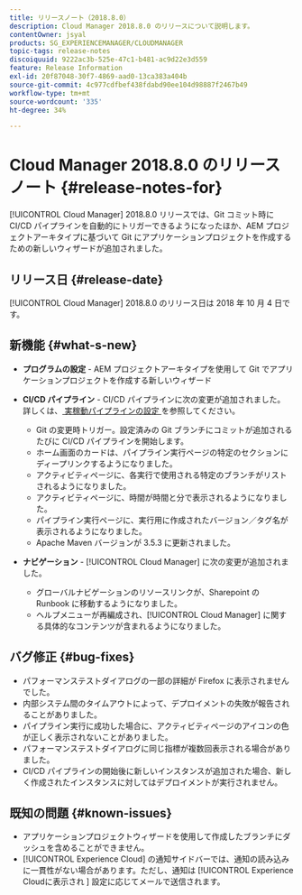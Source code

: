 ```yaml
---
title: リリースノート（2018.8.0）
description: Cloud Manager 2018.8.0 のリリースについて説明します。
contentOwner: jsyal
products: SG_EXPERIENCEMANAGER/CLOUDMANAGER
topic-tags: release-notes
discoiquuid: 9222ac3b-525e-47c1-b481-ac9d22e3d559
feature: Release Information
exl-id: 20f87048-30f7-4869-aad0-13ca383a404b
source-git-commit: 4c977cdfbef438fdabd90ee104d98887f2467b49
workflow-type: tm+mt
source-wordcount: '335'
ht-degree: 34%

---
```


# Cloud Manager 2018.8.0 のリリースノート {#release-notes-for}

[!UICONTROL Cloud Manager] 2018.8.0 リリースでは、Git コミット時に CI/CD パイプラインを自動的にトリガーできるようになったほか、AEM プロジェクトアーキタイプに基づいて Git にアプリケーションプロジェクトを作成するための新しいウィザードが追加されました。

## リリース日 {#release-date}

[!UICONTROL Cloud Manager] 2018.8.0 のリリース日は 2018 年 10 月 4 日です。

## 新機能 {#what-s-new}

* **プログラムの設定** - AEM プロジェクトアーキタイプを使用して Git でアプリケーションプロジェクトを作成する新しいウィザード

* **CI/CD パイプライン** - CI/CD パイプラインに次の変更が追加されました。 詳しくは、[ 実稼動パイプラインの設定 ](/help/using/production-pipelines.md) を参照してください。

   * Git の変更時トリガー。設定済みの Git ブランチにコミットが追加されるたびに CI/CD パイプラインを開始します。
   * ホーム画面のカードは、パイプライン実行ページの特定のセクションにディープリンクするようになりました。
   * アクティビティページに、各実行で使用される特定のブランチがリストされるようになりました。
   * アクティビティページに、時間が時間と分で表示されるようになりました。
   * パイプライン実行ページに、実行用に作成されたバージョン／タグ名が表示されるようになりました。
   * Apache Maven バージョンが 3.5.3 に更新されました。

* **ナビゲーション** - [!UICONTROL Cloud Manager] に次の変更が追加されました。

   * グローバルナビゲーションのリソースリンクが、Sharepoint の Runbook に移動するようになりました。
   * ヘルプメニューが再編成され、[!UICONTROL Cloud Manager] に関する具体的なコンテンツが含まれるようになりました。

## バグ修正 {#bug-fixes}

* パフォーマンステストダイアログの一部の詳細が Firefox に表示されませんでした。
* 内部システム間のタイムアウトによって、デプロイメントの失敗が報告されることがありました。
* パイプライン実行に成功した場合に、アクティビティページのアイコンの色が正しく表示されないことがありました。
* パフォーマンステストダイアログに同じ指標が複数回表示される場合がありました。
* CI/CD パイプラインの開始後に新しいインスタンスが追加された場合、新しく作成されたインスタンスに対してはデプロイメントが実行されません。

## 既知の問題 {#known-issues}

* アプリケーションプロジェクトウィザードを使用して作成したブランチにダッシュを含めることができません。
* [!UICONTROL Experience Cloud] の通知サイドバーでは、通知の読み込みに一貫性がない場合があります。ただし、通知は [!UICONTROL Experience Cloudに表示され &#x200B;] 設定に応じてメールで送信されます。

